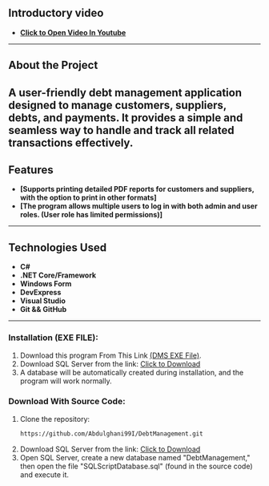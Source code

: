 ## Introductory video
- **[Click to Open Video In Youtube](https://youtu.be/v0H6FIFyjCk?si=dQv7Fx5g49y8AZmw)**
---

## About the Project

A user-friendly debt management application designed to manage customers, suppliers, debts, and payments.
It provides a simple and seamless way to handle and track all related transactions effectively.
---

## Features
- **[Supports printing detailed PDF reports for customers and suppliers, with the option to print in other formats]**
- **[The program allows multiple users to log in with both admin and user roles. (User role has limited permissions)]**

---

## Technologies Used
- **C#**
- **.NET Core/Framework**
- **Windows Form**
- **DevExpress**
- **Visual Studio**
- **Git && GitHub**
---

### Installation (EXE FILE):
1. Download this program From This Link [(DMS EXE File)](https://drive.usercontent.google.com/download?id=1Y2XwEdDuMGV4NDbVAp44LqIUqTSI7IDu&export=download&authuser=1).
2. Download SQL Server from the link:
   [Click to Download](https://www.microsoft.com/en-us/sql-server/sql-server-downloads)
3. A database will be automatically created during installation, and the program will work normally.

### Download With Source Code:
1. Clone the repository:
   ```bash
   https://github.com/Abdulghani99I/DebtManagement.git
2. Download SQL Server from the link:
   [Click to Download](https://www.microsoft.com/en-us/sql-server/sql-server-downloads)
3. Open SQL Server, create a new database named "DebtManagement," then open the file "SQLScriptDatabase.sql" (found in the source code) and execute it.
